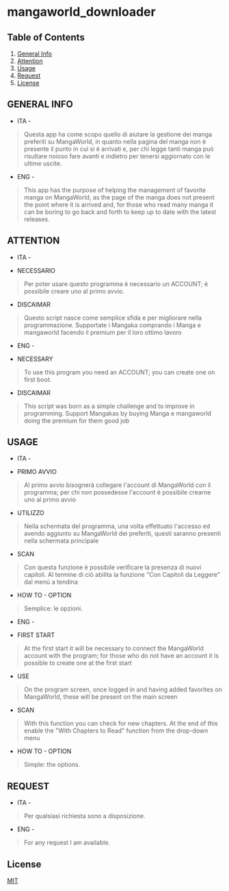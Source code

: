 # mangaworld_downloader

## Table of Contents
1. [General Info](#general-info)
2. [Attention](#attention)
3. [Usage](#usage)
4. [Request](#request) 
5. [License](#license)

## GENERAL INFO
- ITA - 
> Questa app ha come scopo quello di aiutare la gestione dei manga preferiti su MangaWorld, in quanto nella pagina del manga
> non è presente il punto in cui si è arrivati e, per chi legge tanti manga può risultare noioso fare avanti e indietro per 
> tenersi aggiornato con le ultime uscite.

- ENG - 
> This app has the purpose of helping the management of favorite manga on MangaWorld, as the page of the manga does not present 
> the point where it is arrived and, for those who read many manga it can be boring to go back and forth to keep up to date 
> with the latest releases.

## ATTENTION
- ITA - 
* NECESSARIO
> Per poter usare questo programma è necessario un ACCOUNT;
> è possibile creare uno al primo avvio.

* DISCAIMAR
> Questo script nasce come semplice sfida e per migliorare nella programmazione.
> Supportate i Mangaka comprando i Manga e 
> mangaworld facendo il premium per il loro
> ottimo lavoro

- ENG - 
* NECESSARY
> To use this program you need an ACCOUNT;
> you can create one on first boot.

* DISCAIMAR
> This script was born as a simple challenge and to improve in programming.
> Support Mangakas by buying Manga e
> mangaworld doing the premium for them
> good job

## USAGE

- ITA - 
* PRIMO AVVIO
> Al primo avvio bisognerà collegare l'account di MangaWorld con il programma; per chi non possedesse l'account è possibile crearne uno al primo avvio

* UTILIZZO
> Nella schermata del programma, una volta effettuato l'accesso ed avendo aggiunto su MangaWorld dei preferiti, questi saranno presenti nella schermata principale

* SCAN
> Con questa funzione è possibile verificare la presenza di nuovi capitoli. Al termine di ciò abilita la funzione "Con Capitoli da Leggere" dal menù a tendina

* HOW TO - OPTION
> Semplice: le opzioni.

- ENG - 
* FIRST START
> At the first start it will be necessary to connect the MangaWorld account with the program; for those who do not have an account it is possible to create one at the first start

* USE
> On the program screen, once logged in and having added favorites on MangaWorld, these will be present on the main screen

* SCAN
> With this function you can check for new chapters. At the end of this enable the "With Chapters to Read" function from the drop-down menu

* HOW TO - OPTION
> Simple: the options.

## REQUEST
- ITA - 
> Per qualsiasi richiesta sono a disposizione.

- ENG - 
> For any request I am available.

## License
[MIT](https://choosealicense.com/licenses/mit/)
